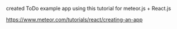 created ToDo example app using this tutorial for meteor.js + React.js

https://www.meteor.com/tutorials/react/creating-an-app